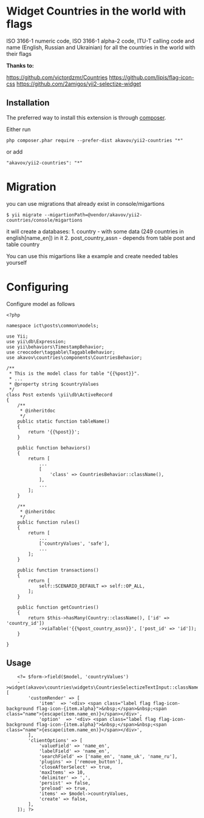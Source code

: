 Widget Countries in the world with flags
===========================================
ISO 3166-1 numeric code, ISO 3166-1 alpha-2 code, ITU-T calling code and name (English, Russian and Ukrainian) for all the countries in the world with their flags

**Thanks to:**

https://github.com/victordzmr/Countries
https://github.com/lipis/flag-icon-css
https://github.com/2amigos/yii2-selectize-widget


Installation
------------

The preferred way to install this extension is through [composer](http://getcomposer.org/download/).

Either run

```
php composer.phar require --prefer-dist akavov/yii2-countries "*"
```

or add

```
"akavov/yii2-countries": "*"
```


Migration
======
you can use migrations that already exist in console/migartions

```
$ yii migrate --migartionPath=@vendor/akavov/yii2-countries/console/migartions
```
it will create a databases:
	1. country - with some data (249 countries in english[name_en]) in it
	2. post_country_assn - depends from table post and table country

You can use this migartions like a example and create needed tables yourself


Configuring
======
Configure model as follows

```
<?php

namespace ict\posts\common\models;

use Yii;
use yii\db\Expression;
use yii\behaviors\TimestampBehavior;
use creocoder\taggable\TaggableBehavior;
use akavov\countries\components\CountriesBehavior;

/**
 * This is the model class for table "{{%post}}".
 * ...
 * @property string $countryValues
 */
class Post extends \yii\db\ActiveRecord
{
    /**
     * @inheritdoc
     */
    public static function tableName()
    {
        return '{{%post}}';
    }

    public function behaviors()
    {
        return [
			...
            [
                'class' => CountriesBehavior::className(),
            ],
            ...
        ];
    }

    /**
     * @inheritdoc
     */
    public function rules()
    {
        return [
	        ...
            ['countryValues', 'safe'],
            ...
        ];
    }

    public function transactions()
    {
        return [
            self::SCENARIO_DEFAULT => self::OP_ALL,
        ];
    }

    public function getCountries()
    {
        return $this->hasMany(Country::className(), ['id' => 'country_id'])
            ->viaTable('{{%post_country_assn}}', ['post_id' => 'id']);
    }

}

```

Usage
-----

```
    <?= $form->field($model, 'countryValues')
    ->widget(akavov\countries\widgets\CountriesSelectizeTextInput::className(), [
        'customRender' => [
            'item'  => '<div> <span class="label flag flag-icon-background flag-icon-{item.alpha}">&nbsp;</span>&nbsp;<span class="name">{escape(item.name_en)}</span></div>',
            'option'  => '<div> <span class="label flag flag-icon-background flag-icon-{item.alpha}">&nbsp;</span>&nbsp;<span class="name">{escape(item.name_en)}</span></div>',
        ],
        'clientOptions' => [
            'valueField' => 'name_en',
            'labelField' => 'name_en',
            'searchField' => ['name_en', 'name_uk', 'name_ru'],
            'plugins' => ['remove_button'],
            'closeAfterSelect' => true,
            'maxItems' => 10,
            'delimiter' => ',',
            'persist' => false,
            'preload' => true,
            'items' => $model->countryValues,
            'create' => false,
        ],
    ]); ?>
```